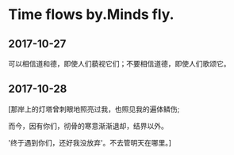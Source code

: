 # Time flows by.Minds fly.

## 2017-10-27

可以相信道和德，即使人们藐视它们；不要相信道德，即使人们歌颂它。

## 2017-10-28

[那岸上的灯塔曾刺眼地照亮过我，也照见我的遍体鳞伤; 

而今，因有你们，彻骨的寒意渐渐退却，结界以外。  

'终于遇到你们，还好我没放弃'。不去管明天在哪里。]
